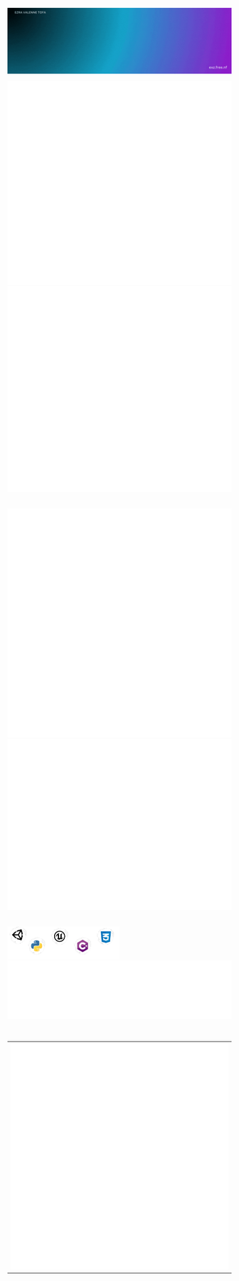 ![Welcome GIF](./gif/Welcome.gif)
<div display="flex"><img src="./metrics/metrics-core.svg" min-width="50%"><img src="./metrics/metrics-achievements.svg" min-width="50%"></div>
<br>
<br>
<div display="flex"><img src="./metrics/metrics-isometric.svg" min-width="50%"><img src="./metrics/metrics-community.svg" min-width="50%"></div>
<br>
<br>
<div display="flex"><img src="./gif/Skill.png" width="50%"><img src="./metrics/metrics-languages.svg"></div>
<br>
<br>
<div align="center">
<table>
  <tr>
    <td align="center">
      <img src="./metrics/metrics-pagespeed.svg" width="100%">
    </td>
  </tr>
</table>
</div>
